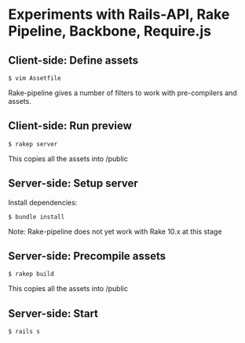 Experiments with Rails-API, Rake Pipeline, Backbone, Require.js
================================================================

Client-side: Define assets
---------------------------

    $ vim Assetfile

Rake-pipeline gives a number of filters to work with pre-compilers and assets.


Client-side: Run preview
-------------------------

    $ rakep server

This copies all the assets into /public


Server-side: Setup server
-------------------------

Install dependencies:

    $ bundle install

Note: Rake-pipeline does not yet work with Rake 10.x at this stage

Server-side: Precompile assets
-------------------------------

    $ rakep build

This copies all the assets into /public

Server-side: Start
-------------------

    $ rails s
